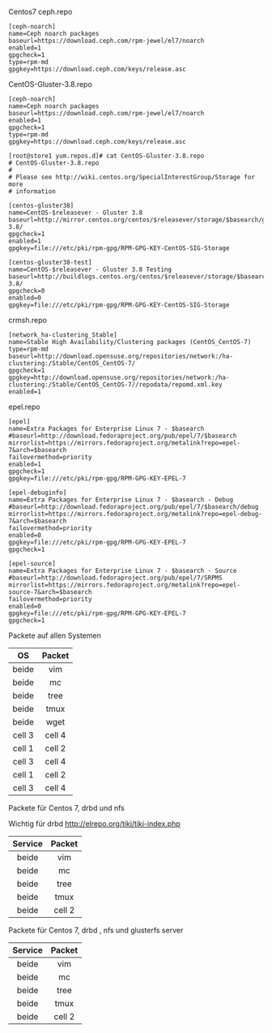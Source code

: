 Centos7 
ceph.repo

```
[ceph-noarch]
name=Ceph noarch packages
baseurl=https://download.ceph.com/rpm-jewel/el7/noarch
enabled=1
gpgcheck=1
type=rpm-md
gpgkey=https://download.ceph.com/keys/release.asc
```

CentOS-Gluster-3.8.repo
```
[ceph-noarch]
name=Ceph noarch packages
baseurl=https://download.ceph.com/rpm-jewel/el7/noarch
enabled=1
gpgcheck=1
type=rpm-md
gpgkey=https://download.ceph.com/keys/release.asc

[root@store1 yum.repos.d]# cat CentOS-Gluster-3.8.repo
# CentOS-Gluster-3.8.repo
#
# Please see http://wiki.centos.org/SpecialInterestGroup/Storage for more
# information

[centos-gluster38]
name=CentOS-$releasever - Gluster 3.8
baseurl=http://mirror.centos.org/centos/$releasever/storage/$basearch/gluster-3.8/
gpgcheck=1
enabled=1
gpgkey=file:///etc/pki/rpm-gpg/RPM-GPG-KEY-CentOS-SIG-Storage

[centos-gluster38-test]
name=CentOS-$releasever - Gluster 3.8 Testing
baseurl=http://buildlogs.centos.org/centos/$releasever/storage/$basearch/gluster-3.8/
gpgcheck=0
enabled=0
gpgkey=file:///etc/pki/rpm-gpg/RPM-GPG-KEY-CentOS-SIG-Storage

```

crmsh.repo
```
[network_ha-clustering_Stable]
name=Stable High Availability/Clustering packages (CentOS_CentOS-7)
type=rpm-md
baseurl=http://download.opensuse.org/repositories/network:/ha-clustering:/Stable/CentOS_CentOS-7/
gpgcheck=1
gpgkey=http://download.opensuse.org/repositories/network:/ha-clustering:/Stable/CentOS_CentOS-7//repodata/repomd.xml.key
enabled=1

```

epel.repo
```
[epel]
name=Extra Packages for Enterprise Linux 7 - $basearch
#baseurl=http://download.fedoraproject.org/pub/epel/7/$basearch
mirrorlist=https://mirrors.fedoraproject.org/metalink?repo=epel-7&arch=$basearch
failovermethod=priority
enabled=1
gpgcheck=1
gpgkey=file:///etc/pki/rpm-gpg/RPM-GPG-KEY-EPEL-7

[epel-debuginfo]
name=Extra Packages for Enterprise Linux 7 - $basearch - Debug
#baseurl=http://download.fedoraproject.org/pub/epel/7/$basearch/debug
mirrorlist=https://mirrors.fedoraproject.org/metalink?repo=epel-debug-7&arch=$basearch
failovermethod=priority
enabled=0
gpgkey=file:///etc/pki/rpm-gpg/RPM-GPG-KEY-EPEL-7
gpgcheck=1

[epel-source]
name=Extra Packages for Enterprise Linux 7 - $basearch - Source
#baseurl=http://download.fedoraproject.org/pub/epel/7/SRPMS
mirrorlist=https://mirrors.fedoraproject.org/metalink?repo=epel-source-7&arch=$basearch
failovermethod=priority
enabled=0
gpgkey=file:///etc/pki/rpm-gpg/RPM-GPG-KEY-EPEL-7
gpgcheck=1

```

Packete auf allen Systemen

| OS | Packet |
| :--------: | :--------: |
| beide   | vim     |
| beide   | mc      |
| beide   | tree   |
| beide   | tmux   |
| beide   | wget   |
| cell 3   | cell 4   |
| cell 1   | cell 2   |
| cell 3   | cell 4   |
| cell 1   | cell 2   |
| cell 3   | cell 4   |

Packete für Centos 7, drbd  und nfs

Wichtig für drbd http://elrepo.org/tiki/tiki-index.php 

| Service | Packet |
| :--------: | :--------: |
| beide   | vim     |
| beide   | mc      |
| beide   | tree   |
| beide   | tmux   |
| beide   | cell 2   |

Packete für Centos 7, drbd , nfs und glusterfs server

| Service | Packet |
| :--------: | :--------: |
| beide   | vim     |
| beide   | mc      |
| beide   | tree   |
| beide   | tmux   |
| beide   | cell 2   |
